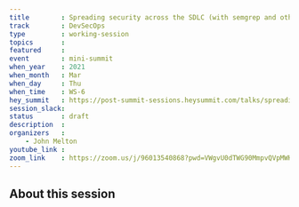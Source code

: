 ```yaml
---
title        : Spreading security across the SDLC (with semgrep and other tools)
track        : DevSecOps
type         : working-session
topics       :
featured     :
event        : mini-summit
when_year    : 2021
when_month   : Mar
when_day     : Thu
when_time    : WS-6
hey_summit   : https://post-summit-sessions.heysummit.com/talks/spreading-security-across-the-sdlc-with-semgrep-and-other-tools/
session_slack:
status       : draft
description  :
organizers   :
    - John Melton
youtube_link : 
zoom_link    : https://zoom.us/j/96013540868?pwd=VWgvU0dTWG90MmpvQVpMWHFpTm1Ldz09
---
```


## About this session
